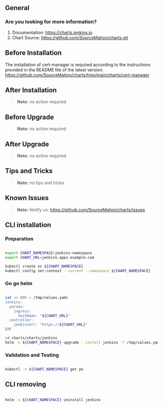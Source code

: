 ## General

### Are you looking for more information?

1. Documentation: https://charts.jenkins.io
2. Chart Source: https://github.com/SourceMation/charts.git

## Before Installation

The installation of cert-manager is required according to the instructions
provided in the README file of the latest version:
https://github.com/SourceMation/charts/tree/main/charts/cert-manager

## After Installation

> **Note:**
> no action required

## Before Upgrade

> **Note:**
> no action required

## After Upgrade

> **Note:**
> no action required

## Tips and Tricks

> **Note:**
> no tips and tricks

## Known Issues

> **Note:**
> Notify us: https://github.com/SourceMation/charts/issues

## CLI installation

### Preparation

```bash

export CHART_NAMESPACE=jenkins-namespace
export CHART_URL=jenkins.apps.example.com

kubectl create ns ${CHART_NAMESPACE}
kubectl config set-context --current --namespace ${CHART_NAMESPACE}

```

### Go go helm

``` bash

cat << EOF > /tmp/values.yaml
jenkins:
  params:
    ingress:
      hostName: "${CHART_URL}"
  controller:
    jenkinsUrl: "https://${CHART_URL}"
EOF

cd charts/charts/jenkins
helm -n ${CHART_NAMESPACE} upgrade --install jenkins -f /tmp/values.yaml .

```

### Validation and Testing

```bash

kubectl -n ${CHART_NAMESPACE} get po

```

## CLI removing

```bash

helm -n ${CHART_NAMESPACE} uninstall jenkins


```

